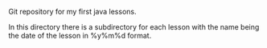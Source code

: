 Git repository for my first java lessons.

In this directory there is a subdirectory for each lesson with the name being the date of the lesson in %y%m%d format.
